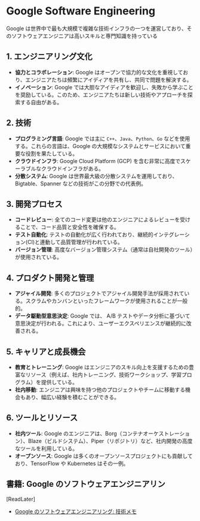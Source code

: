 # Google Software Engineering

Google は世界中で最も大規模で複雑な技術インフラの一つを運営しており、そのソフトウェアエンジニアは高いスキルと専門知識を持っている

## 1. **エンジニアリング文化**

- **協力とコラボレーション**: Google はオープンで協力的な文化を重視しており、エンジニアたちは頻繁にアイディアを共有し、共同で問題を解決する。
- **イノベーション**: Google では大胆なアイディアを歓迎し、失敗から学ぶことを奨励している。このため、エンジニアたちは新しい技術やアプローチを探索する自由がある。

## 2. **技術**

- **プログラミング言語**: Google では主に `C++`、`Java`、`Python`、`Go` などを使用する。これらの言語は、Google の大規模なシステムとサービスにおいて重要な役割を果たしている。
- **クラウドインフラ**: Google Cloud Platform (GCP) を含む非常に高度でスケーラブルなクラウドインフラがある。
- **分散システム**: Google は世界最大級の分散システムを運用しており、Bigtable、Spanner などの技術がこの分野での代表例。

## 3. **開発プロセス**

- **コードレビュー**: 全てのコード変更は他のエンジニアによるレビューを受けることで、コード品質と安全性を確保する。
- **テスト自動化**: テストの自動化が広く行われており、継続的インテグレーション(CI)と連動して品質管理が行われている。
- **バージョン管理**: 高度なバージョン管理システム（通常は自社開発のツール）が使用されている。

## 4. **プロダクト開発と管理**

- **アジャイル開発**: 多くのプロジェクトでアジャイル開発手法が採用されている。スクラムやカンバンといったフレームワークが使用されることが一般的。
- **データ駆動型意思決定**: Google では、 A/B テストやデータ分析に基づいて意思決定が行われる。これにより、ユーザーエクスペリエンスが継続的に改善される。

## 5. **キャリアと成長機会**

- **教育とトレーニング**: Google はエンジニアのスキル向上を支援するための豊富なリソース（例えば、社内トレーニング、技術ワークショップ、学習プログラム）を提供している。
- **社内移動**: エンジニアは興味を持つ他のプロジェクトやチームに移動する機会もあり、幅広い経験を積むことができる。

## 6. **ツールとリソース**

- **社内ツール**: Google のエンジニアは、Borg（コンテナオーケストレーション）、Blaze（ビルドシステム）、Piper（リポジトリ）など、社内開発の高度なツールを利用している。
- **オープンソース**: Google は多くのオープンソースプロジェクトにも貢献しており、TensorFlow や Kubernetes はその一例。

## 書籍: Google のソフトウェアエンジニアリン

[ReadLater]

- [Google のソフトウェアエンジニアリング: 技術メモ](https://scrapbox.io/razokulover-tech-memo/Google%E3%81%AE%E3%82%BD%E3%83%95%E3%83%88%E3%82%A6%E3%82%A7%E3%82%A2%E3%82%A8%E3%83%B3%E3%82%B8%E3%83%8B%E3%82%A2%E3%83%AA%E3%83%B3%E3%82%B0)

